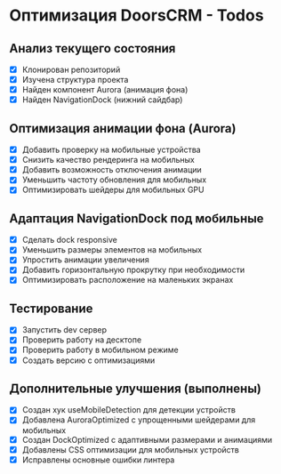 # Оптимизация DoorsCRM - Todos

## Анализ текущего состояния
- [x] Клонирован репозиторий
- [x] Изучена структура проекта
- [x] Найден компонент Aurora (анимация фона)
- [x] Найден NavigationDock (нижний сайдбар)

## Оптимизация анимации фона (Aurora)
- [x] Добавить проверку на мобильные устройства
- [x] Снизить качество рендеринга на мобильных
- [x] Добавить возможность отключения анимации
- [x] Уменьшить частоту обновления для мобильных
- [x] Оптимизировать шейдеры для мобильных GPU

## Адаптация NavigationDock под мобильные
- [x] Сделать dock responsive
- [x] Уменьшить размеры элементов на мобильных
- [x] Упростить анимации увеличения
- [x] Добавить горизонтальную прокрутку при необходимости
- [x] Оптимизировать расположение на маленьких экранах

## Тестирование
- [x] Запустить dev сервер
- [x] Проверить работу на десктопе
- [x] Проверить работу в мобильном режиме
- [x] Создать версию с оптимизациями

## Дополнительные улучшения (выполнены)
- [x] Создан хук useMobileDetection для детекции устройств
- [x] Добавлена AuroraOptimized с упрощенными шейдерами для мобильных
- [x] Создан DockOptimized с адаптивными размерами и анимациями
- [x] Добавлены CSS оптимизации для мобильных устройств
- [x] Исправлены основные ошибки линтера
